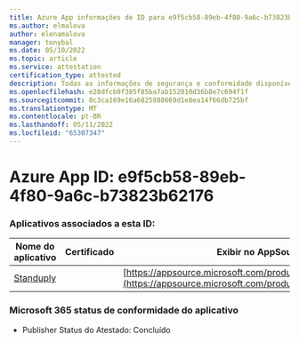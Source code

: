 ```yaml
---
title: Azure App informações de ID para e9f5cb58-89eb-4f80-9a6c-b73823b62176
ms.author: elmalova
author: elenamalova
manager: tonybal
ms.date: 05/10/2022
ms.topic: article
ms.service: attestation
certification_type: attested
description: Todas as informações de segurança e conformidade disponíveis para e9f5cb58-89eb-4f80-9a6c-b73823b62176.
ms.openlocfilehash: e28dfcb9f385f85ba7ab152010d36b8e7c694f1f
ms.sourcegitcommit: 0c3ca169e16a6825888669d1e8ea14f66db725bf
ms.translationtype: MT
ms.contentlocale: pt-BR
ms.lasthandoff: 05/11/2022
ms.locfileid: "65307347"
---
```

# <a name="azure-app-id-e9f5cb58-89eb-4f80-9a6c-b73823b62176"></a>Azure App ID: e9f5cb58-89eb-4f80-9a6c-b73823b62176


### <a name="apps-associated-with-this-id"></a>Aplicativos associados a esta ID:
| **Nome do aplicativo** | **Certificado** | **Exibir no AppSource** |
|--------------|---------------|-----------------------|
| [Standuply](../forward/WA200003001.md) |  | [https://appsource.microsoft.com/product/office/WA200003001](https://appsource.microsoft.com/product/office/WA200003001) |

### <a name="microsoft-365-app-compliance-status"></a>Microsoft 365 status de conformidade do aplicativo
- Publisher Status do Atestado: Concluído
